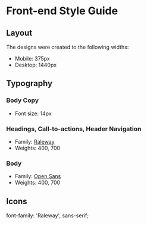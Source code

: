 # Front-end Style Guide

## Layout

The designs were created to the following widths:

- Mobile: 375px
- Desktop: 1440px


## Typography

### Body Copy

- Font size: 14px

### Headings, Call-to-actions, Header Navigation

- Family: [Raleway](https://fonts.google.com/specimen/Raleway)
- Weights: 400, 700

### Body

- Family: [Open Sans](https://fonts.google.com/specimen/Open+Sans)
- Weights: 400, 700

## Icons


font-family: 'Raleway', sans-serif;